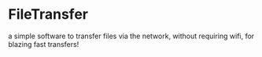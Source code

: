 # FileTransfer
a simple software to transfer files via the network, without requiring wifi, for blazing fast transfers!
